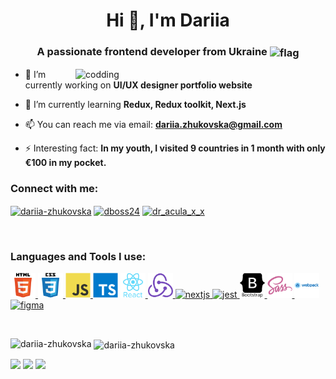 <h1 align="center">Hi 👋, I'm Dariia</h1>
<h3 align="center">A passionate frontend developer from Ukraine <img alt="flag" align="center" width="20" src="https://emojiguide.com/wp-content/uploads/platform/twitter/44352.png" /></h3>
<img align="right" alt="codding" width="400" src="https://i.pinimg.com/originals/e7/26/c7/e726c74ac081eed50feee1433d12c998.gif" />


- 🔭 I’m currently working on **UI/UX designer portfolio website**

- 🌱 I’m currently learning **Redux, Redux toolkit, Next.js**

- 📫 You can reach me via email: **dariia.zhukovska@gmail.com**

- ⚡ Interesting fact: **In my youth, I visited 9 countries in 1 month with only €100 in my pocket.**

<h3 align="left">Connect with me:</h3>
<p align="left">
<a href="https://linkedin.com/in/dariia-zhukovska" target="blank"><img align="center" src="https://raw.githubusercontent.com/rahuldkjain/github-profile-readme-generator/master/src/images/icons/Social/linked-in-alt.svg" alt="dariia-zhukovska" height="30" width="40" /></a>
<a href="https://fb.com/dboss24" target="blank"><img align="center" src="https://raw.githubusercontent.com/rahuldkjain/github-profile-readme-generator/master/src/images/icons/Social/facebook.svg" alt="dboss24" height="30" width="40" /></a>
<a href="https://instagram.com/dr_acula_x_x" target="blank"><img align="center" src="https://raw.githubusercontent.com/rahuldkjain/github-profile-readme-generator/master/src/images/icons/Social/instagram.svg" alt="dr_acula_x_x" height="30" width="40" /></a>
</p>

<br />

<h3 align="left">Languages and Tools I use:</h3>
<p align="left"><a href="https://www.w3.org/html/" target="_blank" rel="noreferrer"> <img src="https://raw.githubusercontent.com/devicons/devicon/master/icons/html5/html5-original-wordmark.svg" alt="html5" width="40" height="40"/>
</a> <a href="https://www.w3schools.com/css/" target="_blank" rel="noreferrer"><img src="https://raw.githubusercontent.com/devicons/devicon/master/icons/css3/css3-original-wordmark.svg" alt="css3" width="40"height="40"/> </a> <a href="https://developer.mozilla.org/en-US/docs/Web/JavaScript" target="_blank" rel="noreferrer"> <img src="https://raw.githubusercontent.com/devicons/devicon/master/icons/javascript/javascript-original.svg" alt="javascript" width="40" height="40"/> </a> <a href="https://www.typescriptlang.org/" target="_blank" rel="noreferrer"> <img src="https://raw.githubusercontent.com/devicons/devicon/master/icons/typescript/typescript-original.svg" alt="typescript" width="40" height="40"/></a>
  


  <a href="https://reactjs.org/" target="_blank" rel="noreferrer">
    <img
      src="https://raw.githubusercontent.com/devicons/devicon/master/icons/react/react-original-wordmark.svg"
      alt="react"
      width="40"
      height="40"
    />
  </a>

  <a href="https://redux.js.org" target="_blank" rel="noreferrer">
    <img
      src="https://raw.githubusercontent.com/devicons/devicon/master/icons/redux/redux-original.svg"
      alt="redux"
      width="40"
      height="40"
    />
  </a>

  <a href="https://nextjs.org/" target="_blank" rel="noreferrer">
    <img
      src="https://cdn.worldvectorlogo.com/logos/nextjs-2.svg"
      alt="nextjs"
      width="40"
      height="40"
    />
  </a>

  <a href="https://jestjs.io" target="_blank" rel="noreferrer">
    <img
      src="https://www.vectorlogo.zone/logos/jestjsio/jestjsio-icon.svg"
      alt="jest"
      width="40"
      height="40"
    />
  </a>

  <a href="https://getbootstrap.com" target="_blank" rel="noreferrer">
    <img
      src="https://raw.githubusercontent.com/devicons/devicon/master/icons/bootstrap/bootstrap-plain-wordmark.svg"
      alt="bootstrap"
      width="40"
      height="40"
    />
  </a>

  <a href="https://sass-lang.com" target="_blank" rel="noreferrer">
    <img
      src="https://raw.githubusercontent.com/devicons/devicon/master/icons/sass/sass-original.svg"
      alt="sass"
      width="40"
      height="40"
    />
  </a>

  <a href="https://webpack.js.org" target="_blank" rel="noreferrer">
    <img
      src="https://raw.githubusercontent.com/devicons/devicon/d00d0969292a6569d45b06d3f350f463a0107b0d/icons/webpack/webpack-original-wordmark.svg"
      alt="webpack"
      width="40"
      height="40"
    />
  </a>

  <a href="https://www.figma.com/" target="_blank" rel="noreferrer">
    <img
      src="https://www.vectorlogo.zone/logos/figma/figma-icon.svg"
      alt="figma"
      width="40"
      height="40"
    />
  </a>
</p>

<br />


<p><img align="left" src="https://github-readme-stats.vercel.app/api/top-langs?username=dariia-zhukovska&show_icons=true&theme=dracula&locale=en&layout=compact" alt="dariia-zhukovska" /></p>

<p>&nbsp;<img align="center" src="https://github-readme-stats.vercel.app/api?username=dariia-zhukovska&show_icons=true&locale=en" alt="dariia-zhukovska" /></p>


![](https://github-profile-summary-cards.vercel.app/api/cards/profile-details?username=dariia-zhukovska&theme=zenburn)
![](https://github-profile-summary-cards.vercel.app/api/cards/repos-per-language?username=dariia-zhukovska&theme=zenburn)
![](https://github-profile-summary-cards.vercel.app/api/cards/stats?username=dariia-zhukovska&theme=zenburn)




